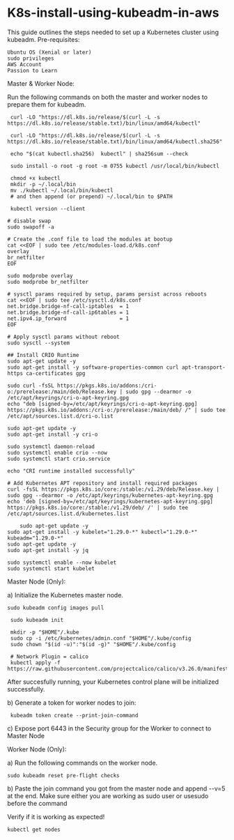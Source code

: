 # K8s-install-using-kubeadm-in-aws

This guide outlines the steps needed to set up a Kubernetes cluster using kubeadm.
Pre-requisites:

    Ubuntu OS (Xenial or later)
    sudo privileges
    AWS Account
    Passion to Learn
     

Master & Worker Node:

Run the following commands on both the master and worker nodes to prepare them for kubeadm.

     curl -LO "https://dl.k8s.io/release/$(curl -L -s https://dl.k8s.io/release/stable.txt)/bin/linux/amd64/kubectl"

     curl -LO "https://dl.k8s.io/release/$(curl -L -s https://dl.k8s.io/release/stable.txt)/bin/linux/amd64/kubectl.sha256"

     echo "$(cat kubectl.sha256)  kubectl" | sha256sum --check

     sudo install -o root -g root -m 0755 kubectl /usr/local/bin/kubectl

     chmod +x kubectl
     mkdir -p ~/.local/bin
     mv ./kubectl ~/.local/bin/kubectl
     # and then append (or prepend) ~/.local/bin to $PATH

     kubectl version --client

    # disable swap
    sudo swapoff -a

    # Create the .conf file to load the modules at bootup
    cat <<EOF | sudo tee /etc/modules-load.d/k8s.conf
    overlay
    br_netfilter
    EOF

    sudo modprobe overlay
    sudo modprobe br_netfilter

    # sysctl params required by setup, params persist across reboots
    cat <<EOF | sudo tee /etc/sysctl.d/k8s.conf
    net.bridge.bridge-nf-call-iptables  = 1
    net.bridge.bridge-nf-call-ip6tables = 1
    net.ipv4.ip_forward                 = 1
    EOF

    # Apply sysctl params without reboot
    sudo sysctl --system

    ## Install CRIO Runtime
    sudo apt-get update -y
    sudo apt-get install -y software-properties-common curl apt-transport-https ca-certificates gpg

    sudo curl -fsSL https://pkgs.k8s.io/addons:/cri-o:/prerelease:/main/deb/Release.key | sudo gpg --dearmor -o /etc/apt/keyrings/cri-o-apt-keyring.gpg
    echo "deb [signed-by=/etc/apt/keyrings/cri-o-apt-keyring.gpg] https://pkgs.k8s.io/addons:/cri-o:/prerelease:/main/deb/ /" | sudo tee /etc/apt/sources.list.d/cri-o.list

    sudo apt-get update -y
    sudo apt-get install -y cri-o

    sudo systemctl daemon-reload
    sudo systemctl enable crio --now
    sudo systemctl start crio.service

    echo "CRI runtime installed successfully"

    # Add Kubernetes APT repository and install required packages
    curl -fsSL https://pkgs.k8s.io/core:/stable:/v1.29/deb/Release.key | sudo gpg --dearmor -o /etc/apt/keyrings/kubernetes-apt-keyring.gpg
    echo 'deb [signed-by=/etc/apt/keyrings/kubernetes-apt-keyring.gpg] https://pkgs.k8s.io/core:/stable:/v1.29/deb/ /' | sudo tee /etc/apt/sources.list.d/kubernetes.list

        sudo apt-get update -y
    sudo apt-get install -y kubelet="1.29.0-*" kubectl="1.29.0-*" kubeadm="1.29.0-*"
    sudo apt-get update -y
    sudo apt-get install -y jq

    sudo systemctl enable --now kubelet
    sudo systemctl start kubelet


Master Node (Only):

a) Initialize the Kubernetes master node.

    sudo kubeadm config images pull

     sudo kubeadm init

     mkdir -p "$HOME"/.kube
     sudo cp -i /etc/kubernetes/admin.conf "$HOME"/.kube/config
     sudo chown "$(id -u)":"$(id -g)" "$HOME"/.kube/config

     # Network Plugin = calico
     kubectl apply -f https://raw.githubusercontent.com/projectcalico/calico/v3.26.0/manifests/calico.yaml

After succesfully running, your Kubernetes control plane will be initialized successfully.

b) Generate a token for worker nodes to join:

     kubeadm token create --print-join-command

 c) Expose port 6443 in the Security group for the Worker to connect to Master Node

 
Worker Node (Only):

a) Run the following commands on the worker node.

    sudo kubeadm reset pre-flight checks

b) Paste the join command you got from the master node and append --v=5 at the end. Make sure either you are working as sudo user or usesudo before the command

Verify if it is working as expected!

    kubectl get nodes
